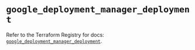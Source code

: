 # `google_deployment_manager_deployment`

Refer to the Terraform Registry for docs: [`google_deployment_manager_deployment`](https://registry.terraform.io/providers/hashicorp/google/5.25.0/docs/resources/deployment_manager_deployment).
